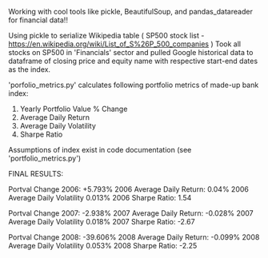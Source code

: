 Working with cool tools like pickle, BeautifulSoup, and pandas_datareader for financial data!!

Using pickle to serialize Wikipedia table ( SP500 stock list - https://en.wikipedia.org/wiki/List_of_S%26P_500_companies )
Took all stocks on SP500 in 'Financials' sector and pulled Google historical data to dataframe of closing price and equity name with respective start-end dates as the index.

'porfolio_metrics.py' calculates following portfolio metrics of made-up bank index:

1) Yearly Portfolio Value % Change
2) Average Daily Return
3) Average Daily Volatility
4) Sharpe Ratio

Assumptions of index exist in code documentation (see 'portfolio_metrics.py')

FINAL RESULTS:

Portval Change 2006: +5.793%
2006 Average Daily Return: 0.04%
2006 Average Daily Volatility 0.013%
2006 Sharpe Ratio: 1.54

Portval Change 2007: -2.938%
2007 Average Daily Return: -0.028%
2007 Average Daily Volatility 0.018%
2007 Sharpe Ratio: -2.67

Portval Change 2008: -39.606%
2008 Average Daily Return: -0.099%
2008 Average Daily Volatility 0.053%
2008 Sharpe Ratio: -2.25
